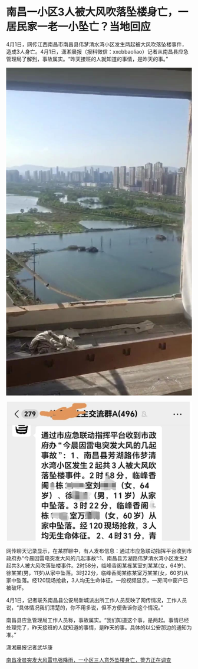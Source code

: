 # 南昌一小区3人被大风吹落坠楼身亡，一居民家一老一小坠亡？当地回应

4月1日，网传江西南昌市南昌县伟梦清水湾小区发生两起被大风吹落坠楼事件，造成3人身亡。4月1日，潇湘晨报（报料微信：xxcbbaoliao）记者从南昌县应急管理局了解到，事故属实。“昨天接班的人就知道的事情，是昨天的事。”

![af0e84856625d1932784fc3461c5bd9d.jpg](https://raw.githubusercontent.com/qqhsx/qqnews_image/main/2024/04/01/南昌一小区3人被大风吹落坠楼身亡，一居民家一老一小坠亡？当地回应/af0e84856625d1932784fc3461c5bd9d.jpg)

![56ea2671968755536c768dd7d0d224de.jpg](https://raw.githubusercontent.com/qqhsx/qqnews_image/main/2024/04/01/南昌一小区3人被大风吹落坠楼身亡，一居民家一老一小坠亡？当地回应/56ea2671968755536c768dd7d0d224de.jpg)

网传聊天记录显示，在某群聊中，有人发布信息：通过市应急联动指挥平台收到市政府办“今晨因雷电突发大风的几起事故”:1、南昌县芳湖路伟梦清水湾小区发生2起共3人被大风吹落坠楼事件。2时58分，临峰香阁某栋某室刘某某(女，64岁)、徐某某(男，11岁)从家中坠落。3时22分，临峰香阁某栋某室万某某(女，60岁)从家中坠落。经120现场抢救，3人均无生命体征。一段视频显示，一房间中窗户已被破坏。

4月1日，记者联系南昌县公安局新城派出所工作人员反映了网传情况，工作人员说，“具体情况我们清楚的，你不用多说，但不方便告诉你这个情况。”

南昌县应急管理局工作人员称，事故属实。“我们知道这个事，是两起。事情已经处理完了，昨天接班的人就知道的事情，是昨天的事。具体的以公安那边的通知为准。”

潇湘晨报记者武华康

[南昌凌晨突发大风雷电强降雨，一小区三人意外坠楼身亡，警方正在调查](https://news.qq.com/rain/a/20240401A02X5C00)


